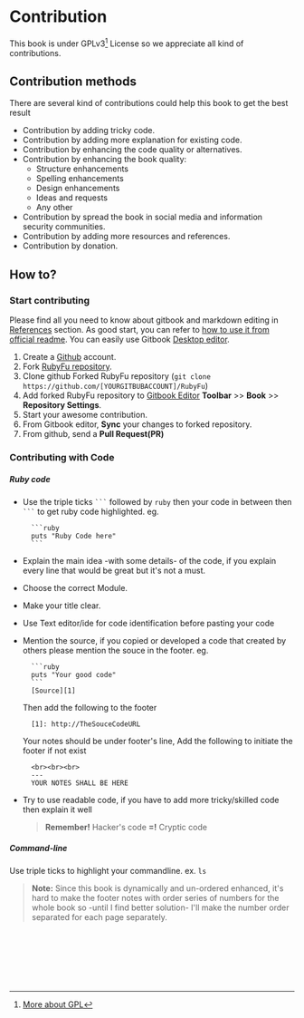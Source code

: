 # Contribution
This book is under GPLv3[^1] License so we appreciate all kind of contributions.

## Contribution methods
There are several kind of contributions could help this book to get the best result

* Contribution by adding tricky code.
* Contribution by adding more explanation for existing code.
* Contribution by enhancing the code quality or alternatives.
* Contribution by enhancing the book quality:
    * Structure enhancements
    * Spelling enhancements
    * Design enhancements
    * Ideas and requests
    * Any other
* Contribution by spread the book in social media and information security communities.
* Contribution by adding more resources and references.
* Contribution by donation.


## How to?

### Start contributing
Please find all you need to know about gitbook and markdown editing in [References][1] section. As good start, you can refer to [how to use it from official readme][2]. You can easily use Gitbook [Desktop editor][3].

1. Create a [Github][5] account.
2. Fork [RubyFu repository][4].
3. Clone github Forked RubyFu repository (`git clone https://github.com/[YOURGITBUBACCOUNT]/RubyFu`) 
3. Add forked RubyFu repository to [Gitbook Editor][3] **Toolbar** >> **Book** >> **Repository Settings**.
4. Start your awesome contribution.
5. From Gitbook editor, **Sync** your changes to forked repository.
6. From github, send a **Pull Request(PR)**


### Contributing with Code

##### Ruby code
* Use the triple ticks ` ``` `  followed by `ruby` then your code in between then ` ``` ` to get ruby code highlighted. eg.

        ```ruby
        puts "Ruby Code here"
        ```
* Explain the main idea -with some details- of the code, if you explain every line that would be great but it's not a must.
* Choose the correct Module.
* Make your title clear.
* Use Text editor/ide for code identification before pasting your code
* Mention the source, if you copied or developed a code that created by others please mention the souce in the footer. eg.

        ```ruby
        puts "Your good code"
        ```
        [Source][1]
    Then add the following to the footer

        [1]: http://TheSouceCodeURL

    Your notes should be under footer's line, Add the following to initiate the footer if not exist

        <br><br><br>
        ---
        YOUR NOTES SHALL BE HERE

* Try to use readable code, if you have to add more tricky/skilled code then explain it well
    > **Remember!** Hacker's code **=!** Cryptic code


##### Command-line
Use triple ticks to highlight your commandline. ex. 
    ```
    ls
    ``` 

> **Note:** Since this book is dynamically and un-ordered enhanced, it's hard to make the footer notes with order series of numbers for the whole book so -until I find better solution- I'll make the number order separated for each page separately. 


<br><br><br>
---
[^1]: [More about GPL](http://www.gnu.org/copyleft/gpl.html)

[1]: references/README.md
[2]: https://github.com/GitbookIO/gitbook
[3]: https://www.gitbook.com/editor
[4]: https://github.com/KINGSABRI/RubyFu
[5]: https://github.com





